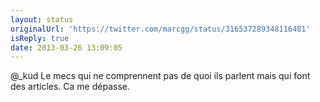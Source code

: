 ```yaml
---
layout: status
originalUrl: 'https://twitter.com/marcgg/status/316537289348116481'
isReply: true
date: 2013-03-26 13:09:05
---
```


@_kud Le mecs qui ne comprennent pas de quoi ils parlent mais qui font des articles. Ca me dépasse.
